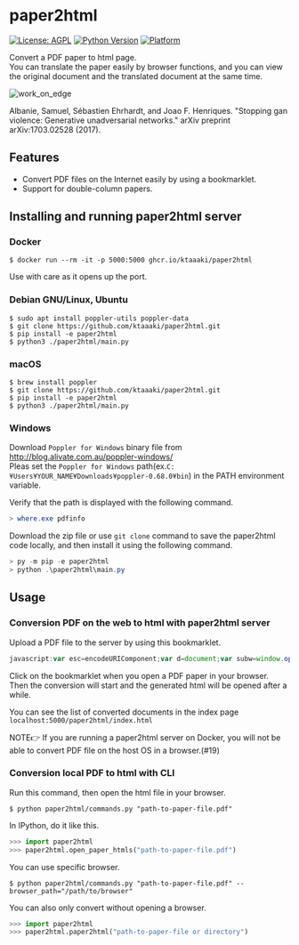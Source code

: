 # paper2html

[![License: AGPL](https://img.shields.io/badge/license-AGPL-yellow)](https://opensource.org/licenses/AGPL-3.0)
[![Python Version](https://img.shields.io/badge/python-3.6|3.7|3.8|3.9-blue)](https://github.com/ktaaaki/paper2html)
[![Platform](https://img.shields.io/badge/platform-windows|macos|linux-blue)](https://github.com/ktaaaki/paper2html)

Convert a PDF paper to html page.  
You can translate the paper easily by browser functions, and you can view the original document and the translated document at the same time.

![work_on_edge](https://user-images.githubusercontent.com/50911393/110310478-f2d3d600-8045-11eb-9f97-4f8bbfd5ec3a.gif)

Albanie, Samuel, Sébastien Ehrhardt, and Joao F. Henriques. "Stopping gan violence: Generative unadversarial networks." arXiv preprint arXiv:1703.02528 (2017).

## Features

- Convert PDF files on the Internet easily by using a bookmarklet.
- Support for double-column papers.

## Installing and running paper2html server

### Docker

```shell
$ docker run --rm -it -p 5000:5000 ghcr.io/ktaaaki/paper2html
```

Use with care as it opens up the port.

### Debian GNU/Linux, Ubuntu

```shell
$ sudo apt install poppler-utils poppler-data
$ git clone https://github.com/ktaaaki/paper2html.git
$ pip install -e paper2html
$ python3 ./paper2html/main.py
```

### macOS

```shell
$ brew install poppler
$ git clone https://github.com/ktaaaki/paper2html.git
$ pip install -e paper2html
$ python3 ./paper2html/main.py
```

### Windows

Download `Poppler for Windows` binary file from <http://blog.alivate.com.au/poppler-windows/>  
Pleas set the `Poppler for Windows` path(ex.`C:¥Users¥YOUR_NAME¥Downloads¥poppler-0.68.0¥bin`) in the PATH environment variable.

Verify that the path is displayed with the following command.

```powershell
> where.exe pdfinfo
```

Download the zip file or use `git clone` command to save the paper2html code locally, and then install it using the following command.

```powershell
> py -m pip -e paper2html
> python .\paper2html\main.py
```

## Usage

### Conversion PDF on the web to html with paper2html server

Upload a PDF file to the server by using this bookmarklet.

```js
javascript:var esc=encodeURIComponent;var d=document;var subw=window.open('http://localhost:5000/paper2html/convert?url='+esc(location.href)).document;
```

Click on the bookmarklet when you open a PDF paper in your browser.  
Then the conversion will start and the generated html will be opened after a while.

You can see the list of converted documents in the index page `localhost:5000/paper2html/index.html`

NOTE👉 If you are running a paper2html server on Docker, you will not be able to convert PDF file on the host OS in a browser.(#19)

### Conversion local PDF to html with CLI

Run this command, then open the html file in your browser.

```shell
$ python paper2html/commands.py "path-to-paper-file.pdf"
```

In IPython, do it like this.

```py
>>> import paper2html
>>> paper2html.open_paper_htmls("path-to-paper-file.pdf")
```

You can use specific browser.

```shell
$ python paper2html/commands.py "path-to-paper-file.pdf" --browser_path="/path/to/browser"
```

You can also only convert without opening a browser.

```py
>>> import paper2html
>>> paper2html.paper2html("path-to-paper-file or directory")
```
